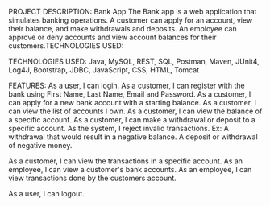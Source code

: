 PROJECT DESCRIPTION:
Bank App The Bank app is a web application that simulates banking operations. A customer can apply for an account, view their balance, and make withdrawals and deposits. An employee can approve or deny accounts and view account balances for their customers.TECHNOLOGIES USED:

TECHNOLOGIES USED:
Java, MySQL, REST, SQL, Postman, Maven, JUnit4, Log4J, Bootstrap, JDBC, JavaScript, CSS, HTML, Tomcat

FEATURES:
As a user, I can login.
As a customer, I can register with the bank using First Name, Last Name, Email and Password.
As a customer, I can apply for a new bank account with a starting balance.
As a customer, I can view the list of accounts I own.
As a customer, I can view the balance of a specific account.
As a customer, I can make a withdrawal or deposit to a specific account.
As the system, I reject invalid transactions.
Ex:
A withdrawal that would result in a negative balance.
A deposit or withdrawal of negative money.

As a customer, I can view the transactions in a specific account.
As an employee, I can view a customer's bank accounts.
As an employee, I can view transactions done by the customers account.

As a user, I can logout.
